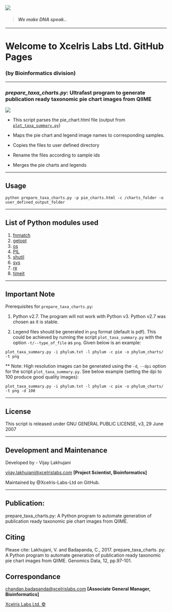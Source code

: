 ![](http://www.xcelrislabs.com/Images/Xcelris-An-Abellon-Company-Logo.png)

> #### _We make DNA speak.._





---

# Welcome to Xcelris Labs Ltd. GitHub Pages

###            (by Bioinformatics division)

---

### *prepare_taxa_charts.py*: Ultrafast program to generate publication ready taxonomic pie chart images from QIIME

![]( https://httpsimage.com/img/flowchart4.png)

* This script parses the pie_chart.html file (output from [`plot_taxa_summary.py`](http://qiime.org/scripts/plot_taxa_summary.html))

* Maps the pie chart and legend image names to corresponding samples.

* Copies the files to user defined directory

* Rename the files according to sample ids

* Merges the pie charts and legends

---

## Usage

 `python prepare_taxa_charts.py -p pie_charts.html -c /charts_folder
-o user_defined_output_folder`

---

## List of Python modules used 

1. [fnmatch](https://docs.python.org/2/library/fnmatch.html)
2. [getopt](https://docs.python.org/2/library/getopt.html)
3. [os](https://docs.python.org/2/library/os.html)
4. [PIL](http://www.pythonware.com/products/pil)
5. [shutil](https://docs.python.org/2/library/shutil.html)
6. [sys](https://docs.python.org/2/library/sys.html)
7. [re](https://docs.python.org/2/library/re.html)
8. [timeit](https://docs.python.org/2/library/timeit.html)
 

---

## Important Note

Prerequisites for `prepare_taxa_charts.py`:

1. Python v2.7. The program will not work with Python v3. Python v2.7 was chosen as it is stable.

2. Legend files should be generated in `png` format (default is pdf). This could be achieved by running the script `plot_taxa_summary.py` with the option `-t/--type_of_file` as `png`. Given below is an example:

`plot_taxa_summary.py -i phylum.txt -l phylum -c pie -o phylum_charts/ -t png`

** Note: High resolution images can be generated using the `-d`, `--dpi` option for the script `plot_taxa_summary.py`. See below example (setting the dpi to 100 produce good quality images):

`plot_taxa_summary.py -i phylum.txt -l phylum -c pie -o phylum_charts/ -t png -d 100`

---

## License

This script is released under GNU GENERAL PUBLIC LICENSE, v3, 29 June 2007

---

## Development and Maintenance

Developed by - Vijay Lakhujani

vijay.lakhujani@xcelrislabs.com **[Project Scientist, Bioinformatics]**

Maintained by @Xcelris-Labs-Ltd on GitHub.

---

## Publication: 
prepare_taxa_charts.py: A Python program to automate generation of publication ready taxonomic pie chart images from QIIME.

## Citing
Please cite:
Lakhujani, V. and Badapanda, C., 2017. prepare_taxa_charts. py: A Python program to automate generation of publication ready taxonomic pie chart images from QIIME. Genomics Data, 12, pp.97-101.


## Correspondance

chandan.badapanda@xcelrislabs.com **[Associate General Manager, Bioinformatics]**

[Xcelris Labs Ltd. &#169;](http://www.xcelrisgenomics.com/ContactUs.html)
